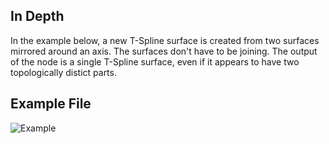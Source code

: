 <!--- Autodesk.DesignScript.Geometry.TSpline.TSplineSurface.ByCombinedTSplineSurfaces --->
<!--- U35TWGXYHIE46AYX3QP45IXNCZJAFUT62AN4GKHWSYFDMJWZ2WZQ --->
## In Depth
In the example below, a new T-Spline surface is created from two surfaces mirrored around an axis. The surfaces don't have to be joining. The output of the node is a single T-Spline surface, even if it appears to have two topologically distict parts.

## Example File

![Example](./U35TWGXYHIE46AYX3QP45IXNCZJAFUT62AN4GKHWSYFDMJWZ2WZQ_img.jpg)
